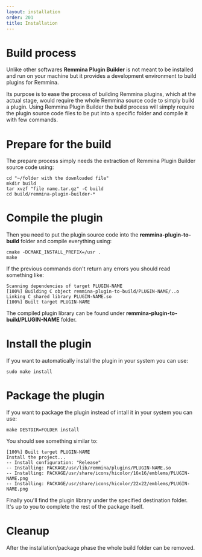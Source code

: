 ```yaml
---
layout: installation
order: 201
title: Installation
---
```

# Build process

Unlike other softwares **Remmina Plugin Builder** is not meant to be installed
and run on your machine but it provides a development environment to build
plugins for Remmina.

Its purpose is to ease the process of building Remmina plugins, which at the
actual stage, would require the whole Remmina source code to simply build a plugin.
Using Remmina Plugin Builder the build process will simply require the plugin
source code files to be put into a specific folder and compile it with few commands.

# Prepare for the build

The prepare process simply needs the extraction of Remmina Plugin Builder source
code using:

```
cd "~/folder with the downloaded file"
mkdir build
tar xvzf "file name.tar.gz" -C build
cd build/remmina-plugin-builder-*
```

# Compile the plugin

Then you need to put the plugin source code into the **remmina-plugin-to-build**
folder and compile everything using:

```
cmake -DCMAKE_INSTALL_PREFIX=/usr .
make
```

If the previous commands don't return any errors you should read something like:

```
Scanning dependencies of target PLUGIN-NAME
[100%] Building C object remmina-plugin-to-build/PLUGIN-NAME/..o
Linking C shared library PLUGIN-NAME.so
[100%] Built target PLUGIN-NAME
```

The compiled plugin library can be found under
**remmina-plugin-to-build/PLUGIN-NAME** folder.

# Install the plugin

If you want to automatically install the plugin in your system you can use:
```
sudo make install
```

# Package the plugin

If you want to package the plugin instead of intall it in your system you can use:

```
make DESTDIR=FOLDER install
```

You should see something similar to:

```
[100%] Built target PLUGIN-NAME
Install the project...
-- Install configuration: "Release"
-- Installing: PACKAGE/usr/lib/remmina/plugins/PLUGIN-NAME.so
-- Installing: PACKAGE/usr/share/icons/hicolor/16x16/emblems/PLUGIN-NAME.png
-- Installing: PACKAGE/usr/share/icons/hicolor/22x22/emblems/PLUGIN-NAME.png
```

Finally you'll find the plugin library under the specified destination folder.
It's up to you to complete the rest of the package itself.

# Cleanup

After the installation/package phase the whole build folder can be removed.
